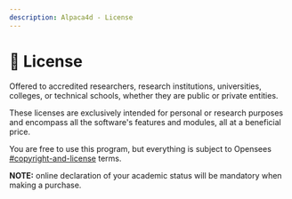 ```yaml
---
description: Alpaca4d - License
---
```


# 📕 License

Offered to accredited researchers, research institutions, universities, colleges, or technical schools, whether they are public or private entities.

These licenses are exclusively intended for personal or research purposes and encompass all the software's features and modules, all at a beneficial price.

You are free to use this program, but everything is subject to Opensees [#copyright-and-license](opensees.md#copyright-and-license "mention") terms.

**NOTE:** online declaration of your academic status will be mandatory when making a purchase.
